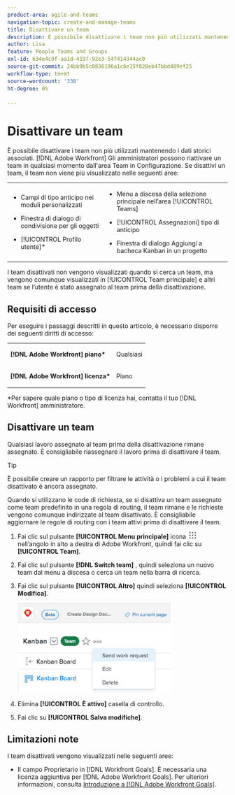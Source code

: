 ```yaml
---
product-area: agile-and-teams
navigation-topic: create-and-manage-teams
title: Disattivare un team
description: È possibile disattivare i team non più utilizzati mantenendo i dati storici associati. Gli amministratori di Adobe Workfront possono riattivare un team in qualsiasi momento dall’area Team in Configurazione.
author: Lisa
feature: People Teams and Groups
exl-id: 634e4c0f-aa1d-4197-92e3-54f414344ac0
source-git-commit: 24bb9b5c0836196a1c6e15f828eb47bbd489ef25
workflow-type: tm+mt
source-wordcount: '338'
ht-degree: 0%

---
```


# Disattivare un team

È possibile disattivare i team non più utilizzati mantenendo i dati storici associati. [!DNL Adobe Workfront] Gli amministratori possono riattivare un team in qualsiasi momento dall&#39;area Team in Configurazione. Se disattivi un team, il team non viene più visualizzato nelle seguenti aree:

<table style="table-layout:auto"> 
 <col> 
 <col> 
 <tbody> 
  <tr> 
   <td> 
    <ul> 
     <li> <p>Campi di tipo anticipo nei moduli personalizzati</p> </li> 
    </ul> 
    <ul> 
     <li> <p>Finestra di dialogo di condivisione per gli oggetti</p> </li> 
     <li> <p>[!UICONTROL Profilo utente]*</p> </li> 
    </ul> </td> 
   <td> 
    <ul> 
     <li> <p>Menu a discesa della selezione principale nell’area [!UICONTROL Teams]</p> </li> 
     <li> <p>[!UICONTROL Assegnazioni] tipo di anticipo</p> </li> 
     <li> <p>Finestra di dialogo Aggiungi a bacheca Kanban in un progetto</p> </li> 
    </ul> </td> 
  </tr> 
 </tbody> 
</table>

I team disattivati non vengono visualizzati quando si cerca un team, ma vengono comunque visualizzati in [!UICONTROL Team principale] e altri team se l’utente è stato assegnato al team prima della disattivazione.

## Requisiti di accesso

Per eseguire i passaggi descritti in questo articolo, è necessario disporre dei seguenti diritti di accesso:

<table style="table-layout:auto"> 
 <col> 
 <col> 
 <tbody> 
  <tr> 
   <td role="rowheader"><strong>[!DNL Adobe Workfront] piano*</strong></td> 
   <td> <p>Qualsiasi</p> </td> 
  </tr> 
  <tr> 
   <td role="rowheader"><strong>[!DNL Adobe Workfront] licenza*</strong></td> 
   <td> <p>Piano</p> </td> 
  </tr> 
 </tbody> 
</table>

&#42;Per sapere quale piano o tipo di licenza hai, contatta il tuo [!DNL Workfront] amministratore.

## Disattivare un team

Qualsiasi lavoro assegnato al team prima della disattivazione rimane assegnato. È consigliabile riassegnare il lavoro prima di disattivare il team.

>[!TIP]
>
>È possibile creare un rapporto per filtrare le attività o i problemi a cui il team disattivato è ancora assegnato.

Quando si utilizzano le code di richiesta, se si disattiva un team assegnato come team predefinito in una regola di routing, il team rimane e le richieste vengono comunque indirizzate al team disattivato. È consigliabile aggiornare le regole di routing con i team attivi prima di disattivare il team.

1. Fai clic sul pulsante **[!UICONTROL Menu principale]** icona ![](assets/main-menu-icon.png) nell’angolo in alto a destra di Adobe Workfront, quindi fai clic su **[!UICONTROL Team]**.
1. Fai clic sul pulsante **[!DNL Switch team]** , quindi seleziona un nuovo team dal menu a discesa o cerca un team nella barra di ricerca.
1. Fai clic sul pulsante **[!UICONTROL Altro]** quindi seleziona **[!UICONTROL Modifica]**.

   ![](assets/edit-team-settings-350x205.png)

1. Elimina **[!UICONTROL È attivo]** casella di controllo.
1. Fai clic su **[!UICONTROL Salva modifiche]**.

## Limitazioni note

I team disattivati vengono visualizzati nelle seguenti aree:

* Il campo Proprietario in [!DNL Workfront Goals]. È necessaria una licenza aggiuntiva per [!DNL Adobe Workfront Goals]. Per ulteriori informazioni, consulta [Introduzione a [!DNL Adobe Workfront Goals]](../../workfront-goals/goal-management/getting-started-with-wf-goals.md).
